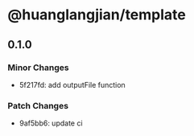 # @huanglangjian/template

## 0.1.0

### Minor Changes

- 5f217fd: add outputFile function

### Patch Changes

- 9af5bb6: update ci
